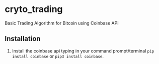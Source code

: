 # cryto_trading
Basic Trading Algorithm for Bitcoin using Coinbase API

## Installation

1. Install the coinbase api typing in your command prompt/terminal `pip install coinbase` or `pip3 install coinbase`.
